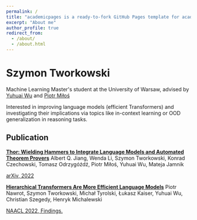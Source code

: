 ```yaml
---
permalink: /
title: "academicpages is a ready-to-fork GitHub Pages template for academic personal websites"
excerpt: "About me"
author_profile: true
redirect_from: 
  - /about/
  - /about.html
---
```



Szymon Tworkowski
======
Machine Learning Master's student at the University of Warsaw, advised by [Yuhuai Wu](http://www.cs.toronto.edu/~ywu) and [Piotr Miłoś](https://scholar.google.com/citations?user=Se68XecAAAAJ&hl=en)

Interested in improving language models (efficient Transformers) and investigating their implications via topics like in-context learning or OOD generalization in reasoning tasks. 

Publication
------
[**Thor: Wielding Hammers to Integrate Language Models and Automated Theorem Provers**](https://arxiv.org/abs/2205.10893)
Albert Q. Jiang, Wenda Li, Szymon Tworkowski, Konrad Czechowski, Tomasz Odrzygóźdź, Piotr Miłoś, Yuhuai Wu, Mateja Jamnik

[arXiv, 2022](https://arxiv.org/pdf/2205.10893.pdf)

[**Hierarchical Transformers Are More Efficient Language Models**](https://arxiv.org/abs/2110.13711)
Piotr Nawrot, Szymon Tworkowski, Michał Tyrolski, Łukasz Kaiser, Yuhuai Wu, Christian Szegedy, Henryk Michalewski

[NAACL 2022, Findings.](https://aclanthology.org/2022.findings-naacl.117.pdf)

